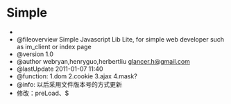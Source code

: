 Simple
================
 * 
 * @fileoverview Simple Javascript Lib Lite, for simple web developer such as im_client or index page 
 * @version 1.0
 * @author webryan,henryguo,herbertliu glancer.h@gmail.com
 * @lastUpdate 2011-01-07 11:40 
 * @function: 1.dom 2.cookie 3.ajax 4.mask?
 * @info: 以后采用文件版本号的方式更新
 * 修改：preLoad、$
